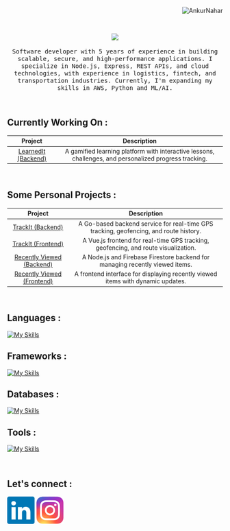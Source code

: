 <p align='right'>
  <img src="https://komarev.com/ghpvc/?username=AnkurNahar&label=Profile%20Views&color=orange&style=for-the-badge" alt="AnkurNahar" />
</p>

<!--
<h1 align="center">
  Hi, I'm Ankur Nahar!
  <img src="https://media.giphy.com/media/hvRJCLFzcasrR4ia7z/giphy.gif" width="30">
</h1>
-->

<br/>

<!-- Typing SVG by DenverCoder1 - https://github.com/DenverCoder1/readme-typing-svg -->
<p align="center">
  <a href="https://github.com/DenverCoder1/readme-typing-svg"><img src="https://readme-typing-svg.herokuapp.com?lines=Hi,+I+am+Ankur+Nahar&color=F78E13E6&center=true&size=45&width=560&height=75"></a>
</p>

<p align='center'>
<samp>Software developer with 5 years of experience in building scalable, secure, and high-performance applications. I specialize in Node.js, Express, REST APIs, and cloud technologies, with experience in logistics, fintech, and transportation industries. Currently, I'm expanding my skills in AWS, Python and ML/AI.</samp></p>

<br/>

## Currently Working On :

| Project | Description | 
| :---: | :---: |
| [LearnedIt (Backend)](https://gist.github.com/AnkurNahar/08b07ac020680fae410d45277c2b628b) | A gamified learning platform with interactive lessons, challenges, and personalized progress tracking. |

<br/>

## Some Personal Projects :

| Project | Description | 
| :---: | :---: |
| [TrackIt (Backend)](https://github.com/AnkurNahar/gps_backend_go) | A Go-based backend service for real-time GPS tracking, geofencing, and route history. |
| [TrackIt (Frontend)](https://github.com/AnkurNahar/gps_frontend_vue) | A Vue.js frontend for real-time GPS tracking, geofencing, and route visualization. |
| [Recently Viewed (Backend)](https://github.com/AnkurNahar/recently_viewed_backend) | A Node.js and Firebase Firestore backend for managing recently viewed items. |
| [Recently Viewed (Frontend)](https://github.com/AnkurNahar/recently-viewed-frontend) | A frontend interface for displaying recently viewed items with dynamic updates. |

<br/>

## Languages :

[![My Skills](https://skillicons.dev/icons?i=javascript,go,java,python)](https://skillicons.dev)

## Frameworks :

[![My Skills](https://skillicons.dev/icons?i=nodejs,express,vue&perline=10)](https://skillicons.dev)

## Databases :

[![My Skills](https://skillicons.dev/icons?i=firebase,aws,mongodb,mysql,redis)](https://skillicons.dev)

## Tools :

[![My Skills](https://skillicons.dev/icons?i=git,jenkins,rabbitmq,docker,jest,postman,vscode)](https://skillicons.dev)


<br/>


## Let's connect :

[![LinkedIn](https://raw.githubusercontent.com/CLorant/readme-social-icons/main/large/filled/linkedin.svg)](https://www.linkedin.com/in/ankur-nahar) 
[![Instagram](https://raw.githubusercontent.com/CLorant/readme-social-icons/main/large/filled/instagram.svg)](https://www.instagram.com/through_ankurs_eyes)
